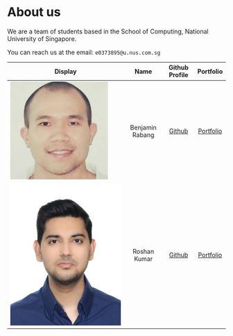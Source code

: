 # About us

We are a team of students based in the School of Computing, National University of Singapore.

You can reach us at the email: `e0373895@u.nus.com.sg`

| Display                       |      Name       |                      Github Profile                       |              Portfolio              |
|-------------------------------|:---------------:|:---------------------------------------------------------:|:-----------------------------------:|
| ![](team/badassengineer.jfif) | Benjamin Rabang |        [Github](https://github.com/badassengineer)        | [Portfolio](team/badassengineer.md) |
| ![](team/Roshan.jpg)          |  Roshan Kumar   |        [Github](https://github.com/roshankumar1991)       |     [Portfolio](team/Roshan.md)     |

